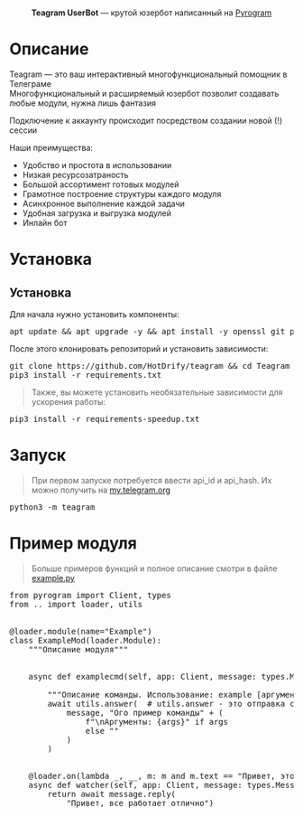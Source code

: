 <p align="center">
    <br>
    <b>Teagram UserBot</b> — крутой юзербот написанный на <a href="https://github.com/pyrogram/pyrogram">Pyrogram</a>
    <br>
</p>



<h1>Описание</h1>

Teagram — это ваш интерактивный многофункциональный помощник в Телеграме  
Многофункциональный и расширяемый юзербот позволит создавать любые модули, нужна лишь фантазия

Подключение к аккаунту происходит посредством создании новой (!) сессии

Наши преимущества:
<ul>
    <li>Удобство и простота в использовании</li>
    <li>Низкая ресурсозатраность</li>
    <li>Большой ассортимент готовых модулей</li>
    <li>Грамотное построение структуры каждого модуля</li>
    <li>Асинхронное выполнение каждой задачи</li>
    <li>Удобная загрузка и выгрузка модулей</li>
    <li>Инлайн бот</li>
</ul>


<h1>Установка</h1>


<h2>Установка</h2>

Для начала нужно установить компоненты:

<pre lang="bash">
apt update && apt upgrade -y && apt install -y openssl git python3 python3-pip
</pre>

После этого клонировать репозиторий и установить зависимости:

<pre lang="bash">
git clone https://github.com/HotDrify/teagram && cd Teagram 
pip3 install -r requirements.txt
</pre>

> Также, вы можете установить необязательные зависимости для ускорения работы:

<pre lang="bash">
pip3 install -r requirements-speedup.txt
</pre>


<h1>Запуск</h1>

> При первом запуске потребуется ввести api_id и api_hash. Их можно получить на <a href="https://my.telegram.org">my.telegram.org</a>

<pre lang="bash">
python3 -m teagram
</pre>

<h1>Пример модуля</h1>

> Больше примеров функций и полное описание смотри в файле <a href="./sh1t-ub/modules/example.py">example.py</a>

<pre lang="python">
from pyrogram import Client, types
from .. import loader, utils


@loader.module(name="Example")
class ExampleMod(loader.Module):
    """Описание модуля"""


    async def examplecmd(self, app: Client, message: types.Message, args: str):  # cmd на конце функции чтобы обозначить что это команда
                                                                                  # args - аргументы после команды. необязательный аргумент
        """Описание команды. Использование: example [аргументы]"""
        await utils.answer(  # utils.answer - это отправка сообщений, код можно посмотреть в utils
            message, "Ого пример команды" + (
                f"\nАргументы: {args}" if args
                else ""
            )
        )


    @loader.on(lambda _, __, m: m and m.text == "Привет, это вотчер детка")
    async def watcher(self, app: Client, message: types.Message):  # watcher - функция которая работает при получении нового сообщения
        return await message.reply(
            "Привет, все работает отлично")


